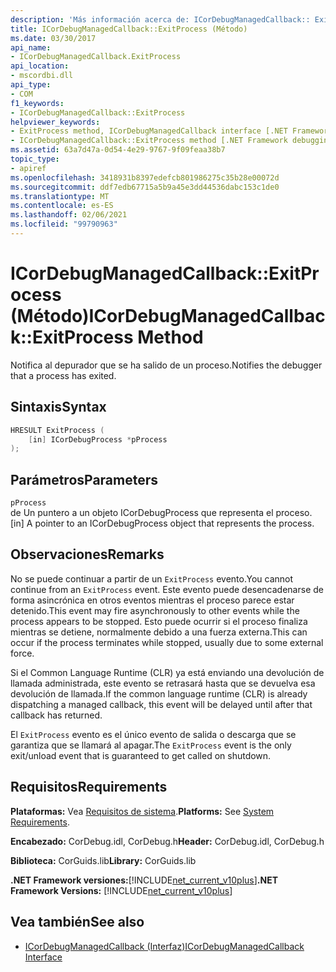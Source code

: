 ```yaml
---
description: 'Más información acerca de: ICorDebugManagedCallback:: ExitProcess (método)'
title: ICorDebugManagedCallback::ExitProcess (Método)
ms.date: 03/30/2017
api_name:
- ICorDebugManagedCallback.ExitProcess
api_location:
- mscordbi.dll
api_type:
- COM
f1_keywords:
- ICorDebugManagedCallback::ExitProcess
helpviewer_keywords:
- ExitProcess method, ICorDebugManagedCallback interface [.NET Framework debugging]
- ICorDebugManagedCallback::ExitProcess method [.NET Framework debugging]
ms.assetid: 63a7d47a-0d54-4e29-9767-9f09feaa38b7
topic_type:
- apiref
ms.openlocfilehash: 3418931b8397edefcb801986275c35b28e00072d
ms.sourcegitcommit: ddf7edb67715a5b9a45e3dd44536dabc153c1de0
ms.translationtype: MT
ms.contentlocale: es-ES
ms.lasthandoff: 02/06/2021
ms.locfileid: "99790963"
---
```

# <a name="icordebugmanagedcallbackexitprocess-method"></a><span data-ttu-id="4be40-103">ICorDebugManagedCallback::ExitProcess (Método)</span><span class="sxs-lookup"><span data-stu-id="4be40-103">ICorDebugManagedCallback::ExitProcess Method</span></span>

<span data-ttu-id="4be40-104">Notifica al depurador que se ha salido de un proceso.</span><span class="sxs-lookup"><span data-stu-id="4be40-104">Notifies the debugger that a process has exited.</span></span>  
  
## <a name="syntax"></a><span data-ttu-id="4be40-105">Sintaxis</span><span class="sxs-lookup"><span data-stu-id="4be40-105">Syntax</span></span>  
  
```cpp  
HRESULT ExitProcess (  
    [in] ICorDebugProcess *pProcess  
);  
```  
  
## <a name="parameters"></a><span data-ttu-id="4be40-106">Parámetros</span><span class="sxs-lookup"><span data-stu-id="4be40-106">Parameters</span></span>  

 `pProcess`  
 <span data-ttu-id="4be40-107">de Un puntero a un objeto ICorDebugProcess que representa el proceso.</span><span class="sxs-lookup"><span data-stu-id="4be40-107">[in] A pointer to an ICorDebugProcess object that represents the process.</span></span>  
  
## <a name="remarks"></a><span data-ttu-id="4be40-108">Observaciones</span><span class="sxs-lookup"><span data-stu-id="4be40-108">Remarks</span></span>  

 <span data-ttu-id="4be40-109">No se puede continuar a partir de un `ExitProcess` evento.</span><span class="sxs-lookup"><span data-stu-id="4be40-109">You cannot continue from an `ExitProcess` event.</span></span> <span data-ttu-id="4be40-110">Este evento puede desencadenarse de forma asincrónica en otros eventos mientras el proceso parece estar detenido.</span><span class="sxs-lookup"><span data-stu-id="4be40-110">This event may fire asynchronously to other events while the process appears to be stopped.</span></span> <span data-ttu-id="4be40-111">Esto puede ocurrir si el proceso finaliza mientras se detiene, normalmente debido a una fuerza externa.</span><span class="sxs-lookup"><span data-stu-id="4be40-111">This can occur if the process terminates while stopped, usually due to some external force.</span></span>  
  
 <span data-ttu-id="4be40-112">Si el Common Language Runtime (CLR) ya está enviando una devolución de llamada administrada, este evento se retrasará hasta que se devuelva esa devolución de llamada.</span><span class="sxs-lookup"><span data-stu-id="4be40-112">If the common language runtime (CLR) is already dispatching a managed callback, this event will be delayed until after that callback has returned.</span></span>  
  
 <span data-ttu-id="4be40-113">El `ExitProcess` evento es el único evento de salida o descarga que se garantiza que se llamará al apagar.</span><span class="sxs-lookup"><span data-stu-id="4be40-113">The `ExitProcess` event is the only exit/unload event that is guaranteed to get called on shutdown.</span></span>  
  
## <a name="requirements"></a><span data-ttu-id="4be40-114">Requisitos</span><span class="sxs-lookup"><span data-stu-id="4be40-114">Requirements</span></span>  

 <span data-ttu-id="4be40-115">**Plataformas:** Vea [Requisitos de sistema](../../get-started/system-requirements.md).</span><span class="sxs-lookup"><span data-stu-id="4be40-115">**Platforms:** See [System Requirements](../../get-started/system-requirements.md).</span></span>  
  
 <span data-ttu-id="4be40-116">**Encabezado:** CorDebug.idl, CorDebug.h</span><span class="sxs-lookup"><span data-stu-id="4be40-116">**Header:** CorDebug.idl, CorDebug.h</span></span>  
  
 <span data-ttu-id="4be40-117">**Biblioteca:** CorGuids.lib</span><span class="sxs-lookup"><span data-stu-id="4be40-117">**Library:** CorGuids.lib</span></span>  
  
 <span data-ttu-id="4be40-118">**.NET Framework versiones:**[!INCLUDE[net_current_v10plus](../../../../includes/net-current-v10plus-md.md)]</span><span class="sxs-lookup"><span data-stu-id="4be40-118">**.NET Framework Versions:** [!INCLUDE[net_current_v10plus](../../../../includes/net-current-v10plus-md.md)]</span></span>  
  
## <a name="see-also"></a><span data-ttu-id="4be40-119">Vea también</span><span class="sxs-lookup"><span data-stu-id="4be40-119">See also</span></span>

- [<span data-ttu-id="4be40-120">ICorDebugManagedCallback (Interfaz)</span><span class="sxs-lookup"><span data-stu-id="4be40-120">ICorDebugManagedCallback Interface</span></span>](icordebugmanagedcallback-interface.md)

